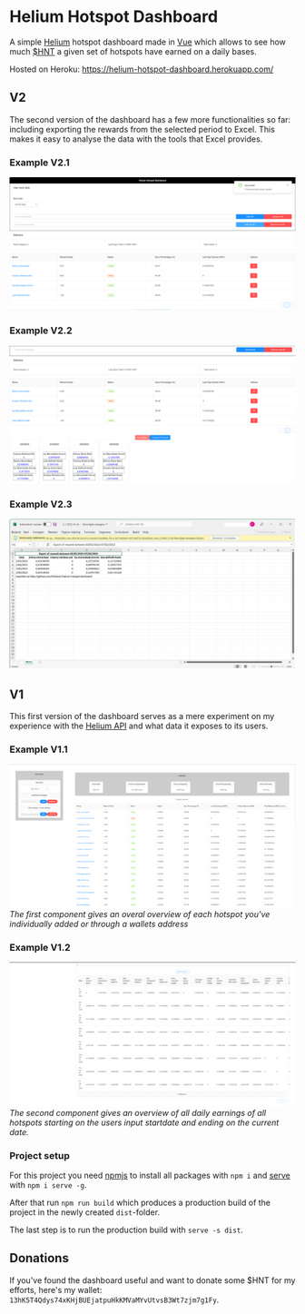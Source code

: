 # Helium Hotspot Dashboard

A simple [Helium](https://www.helium.com/) hotspot dashboard made in [Vue](https://vuejs.org/) which allows to see how much [$HNT](https://coinmarketcap.com/currencies/helium/) a given set of hotspots have earned on a daily bases.

Hosted on Heroku: https://helium-hotspot-dashboard.herokuapp.com/

## V2

The second version of the dashboard has a few more functionalities so far: including exporting the rewards from the selected period to Excel. This makes it easy to analyse the data with the tools that Excel provides.

### Example V2.1

![Example V2.1](./assets/V2_Example1.png)

### Example V2.2

![Example V2.2](./assets/V2_Example2.png)

### Example V2.3

![Example V2.3](./assets/V2_Example3.png)

## V1

This first version of the dashboard serves as a mere experiment on my experience with the [Helium API](https://docs.helium.com/api/) and what data it exposes to its users.

### Example V1.1

![Example v1.1](./assets/V1_Example1.png)
_The first component gives an overal overview of each hotspot you've individually added or through a wallets address_

### Example V1.2

![Example V1.2](./assets/V1_Example2.png)
_The second component gives an overview of all daily earnings of all hotspots starting on the users input startdate and ending on the current date._

### Project setup

For this project you need [npmjs](https://www.npmjs.com/) to install all packages with `npm i` and [serve](https://www.npmjs.com/package/serve) with `npm i serve -g`.

After that run `npm run build` which produces a production build of the project in the newly created `dist`-folder.

The last step is to run the production build with `serve -s dist`.

## Donations

If you've found the dashboard useful and want to donate some $HNT for my efforts, here's my wallet: `13hK5T4Qdys74xKHjBUEjatpuHkKMVaMYvUtvsB3Wt7zjm7g1Fy`.
